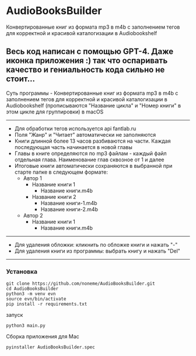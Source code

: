 # AudioBooksBuilder
Конвертированные книг из формата mp3 в m4b с заполнением тегов для корректной и красивой каталогизации в Audiobookshelf

Весь код написан с помощью GPT-4. Даже иконка приложения :) так что оспаривать качество и гениальность кода сильно не стоит...
---------------------------------


Суть программы - Конвертированные книг из формата mp3 в m4b с заполнением тегов для корректной и красивой каталогизации в Audiobookshelf (прописываются "Название цикла" и "Номер книги" в этом цикле для группировки) в macOS 

---------------------------------
- Для обработки тегов используется api fantlab.ru
- Поля "Жанр" и "Читает" автоматически не заполняются
- Книги длинной более 13 часов разбиваются на части. Каждая последующая часть начинается в новой главы
- Главы в книге определяются по mp3 файлам - каждый файл отдельная глава. Наименование глав сквозное от 1 и далее
- Итоговые книги автоматически сохраняются в выбранной при старте папке в следующем формате:
  - Автор 1
    - Название книги 1
      - Название книги.m4b
    - Название книги 2
      - Название книги-1.m4b
      - Название книги-2.m4b
  - Автор 2
    - Название книги 1
      - Название книги.m4b
---------------------------------
- Для удаления обложки: кликнить по обложке книги и нажать "-"
- Для удаления книги из программы: выбрать книгу и нажать "Del"
---------------------------------
### Установка
```
git clone https://github.com/noneme/AudioBooksBuilder.git
cd AudioBooksBuilder
python3 -m venv evn
source evn/bin/activate
pip install -r requirements.txt
```
запуск
```
python3 main.py
```
Сборка приложения для Mac
```
pyinstaller AudioBooksBuilder.spec
```

